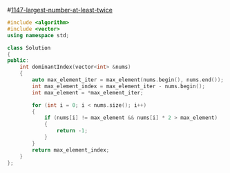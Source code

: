 #[1147-largest-number-at-least-twice](https://leetcode.com/explore/learn/card/array-and-string/201/introduction-to-array/1147/)

```c++
#include <algorithm>
#include <vector>
using namespace std;

class Solution
{
public:
    int dominantIndex(vector<int> &nums)
    {
        auto max_element_iter = max_element(nums.begin(), nums.end());
        int max_element_index = max_element_iter - nums.begin();
        int max_element = *max_element_iter;

        for (int i = 0; i < nums.size(); i++)
        {
            if (nums[i] != max_element && nums[i] * 2 > max_element)
            {
                return -1;
            }
        }
        return max_element_index;
    }
};
```